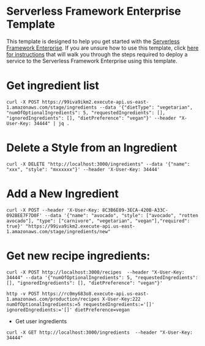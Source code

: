 # Serverless Framework Enterprise Template
This template is designed to help you get started with the [Serverless Framework Enterprise](https://github.com/serverless/enterprise).  If you are unsure how to use this template, click [here for instructions](https://github.com/serverless/enterprise/blob/master/docs/getting-started.md#deploy-an-example-service) that will walk you through the steps required to deploy a service to the Serverless Framework Enterprise using this template.


# Get ingredient list
```
curl -X POST https://99iva9ikm2.execute-api.us-east-1.amazonaws.com/stage/ingredients --data '{"dietType": "vegetarian", "numOfOptionalIngredients": 5, "requestedIngredients": [], "ignoredIngredients": [], "dietPreference": "vegan"}' --header "X-User-Key: 34444" | jq .
```

# Delete a Style from an Ingredient
```
curl -X DELETE "http://localhost:3000/ingredients" --data '{"name": "xxx", "style": "mxxxxxx"}' --header 'X-User-Key: 34444'
```

# Add a New Ingredient
```
curl -X POST --header 'X-User-Key: 8C3B6E09-3ECA-420B-A33C-092BEE7F7D0F' --data '{"name": "avocado", "style": ["avocado", "rotten avocado"], "type": ["carnivore", "vegetarian", "vegan"],"required": true}' "https://99iva9ikm2.execute-api.us-east-1.amazonaws.com/stage/ingredients/new"
```

# Get new recipe ingredients:
```
curl -X POST http://localhost:3000/recipes  --header "X-User-Key: 34444" --data '{"numOfOptionalIngredients": 5, "requestedIngredients": [], "ignoredIngredients": [], "dietPreference": "vegan"}'
```

```
http -v POST https://rc0my683o8.execute-api.us-east-1.amazonaws.com/production/recipes X-User-Key:222 numOfOptionalIngredients:=5 requestedIngredients:='[]' ignoredIngredients:='[]' dietPreference=vegan
```

* Get user ingredients
```
curl -X GET http://localhost:3000/ingredients  --header "X-User-Key: 34444"
```
